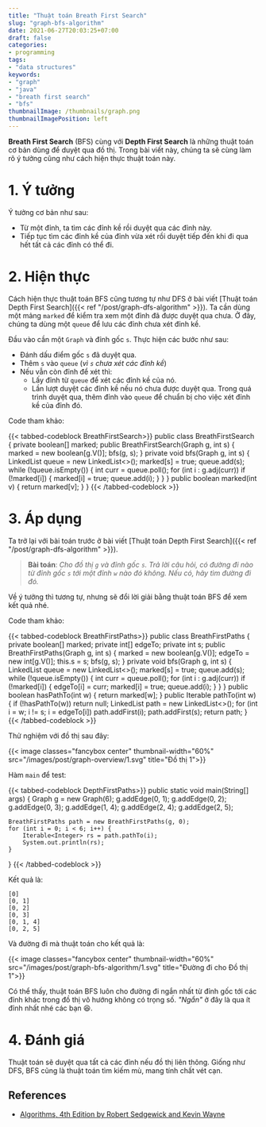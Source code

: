 ```yaml
---
title: "Thuật toán Breath First Search"
slug: "graph-bfs-algorithm"
date: 2021-06-27T20:03:25+07:00
draft: false
categories:
- programming
tags:
- "data structures"
keywords:
- "graph"
- "java"
- "breath first search"
- "bfs"
thumbnailImage: /thumbnails/graph.png
thumbnailImagePosition: left
---
```


**Breath First Search** (BFS) cùng với **Depth First Search** là những thuật toán cơ bản dùng để duyệt qua đồ thị. Trong bài viết này, chúng ta sẽ cùng làm rõ ý tưởng cũng như cách hiện thực thuật toán này.

<!--more-->

<!--toc-->

# 1. Ý tưởng

Ý tưởng cơ bản như sau:

- Từ một đỉnh, ta tìm các đỉnh kề rồi duyệt qua các đỉnh này.
- Tiếp tục tìm các đỉnh kề của đỉnh vừa xét rồi duyệt tiếp đến khi đi qua hết tất cả các đỉnh có thể đi.


# 2. Hiện thực

Cách hiện thực thuật toán BFS cũng tương tự như DFS ở bài viết [Thuật toán Depth First Search]({{< ref "/post/graph-dfs-algorithm" >}}). Ta cần dùng một mảng `marked` để kiểm tra xem một đỉnh đã được duyệt qua chưa. Ở đây, chúng ta dùng một `queue` để lưu các đỉnh chưa xét đỉnh kề.

Đầu vào cần một `Graph` và đỉnh gốc `s`. Thực hiện các bước như sau:

- Đánh dấu điểm gốc `s` đã duyệt qua.
- Thêm `s` vào `queue` (*vì `s` chưa xét các đỉnh kề*)
- Nếu vẫn còn đỉnh để xét thì:
    - Lấy đỉnh từ `queue` để xét các đỉnh kề của nó.
    - Lần lượt duyệt các đỉnh kề nếu nó chưa được duyệt qua. Trong quá trình duyệt qua, thêm đỉnh vào `queue` để chuẩn bị cho việc xét đỉnh kề của đỉnh đó.


Code tham khảo:

{{< tabbed-codeblock BreathFirstSearch>}}
    <!-- tab java -->
public class BreathFirstSearch {
    private boolean[] marked;
    public BreathFirstSearch(Graph g, int s) {
        marked = new boolean[g.V()];
        bfs(g, s);
    }
    private void bfs(Graph g, int s) {
        LinkedList<Integer> queue = new LinkedList<>();
        marked[s] = true;
        queue.add(s);
        while (!queue.isEmpty()) {
            int curr = queue.poll();
            for (int i : g.adj(curr))
                if (!marked[i]) {
                    marked[i] = true;
                    queue.add(i);
                }
        }
    }
    public boolean marked(int v) { return marked[v]; }
}
    <!-- endtab -->
{{< /tabbed-codeblock >}}

# 3. Áp dụng

Ta trở lại với bài toán trước ở bài viết [Thuật toán Depth First Search]({{< ref "/post/graph-dfs-algorithm" >}}).

> **Bài toán**: *Cho đồ thị `g` và đỉnh gốc `s`. Trả lời câu hỏi, có đường đi nào từ đỉnh gốc `s` tới một đỉnh `w` nào đó không. Nếu có, hãy tìm đường đi đó.*

Về ý tưởng thì tương tự, nhưng sẽ đổi lời giải bằng thuật toán BFS để xem kết quả nhé.

Code tham khảo:

{{< tabbed-codeblock BreathFirstPaths>}}
    <!-- tab java -->
public class BreathFirstPaths {
    private boolean[] marked;
    private int[] edgeTo;
    private int s;
    public BreathFirstPaths(Graph g, int s) {
        marked = new boolean[g.V()];
        edgeTo = new int[g.V()];
        this.s = s;
        bfs(g, s);
    }
    private void bfs(Graph g, int s) {
        LinkedList<Integer> queue = new LinkedList<>();
        marked[s] = true;
        queue.add(s);
        while (!queue.isEmpty()) {
            int curr = queue.poll();
            for (int i : g.adj(curr))
                if (!marked[i]) {
                    edgeTo[i] = curr;
                    marked[i] = true;
                    queue.add(i);
                }
        }
    }
    public boolean hasPathTo(int w) { return marked[w]; }
    public Iterable<Integer> pathTo(int w) {
        if (!hasPathTo(w)) return null;
        LinkedList<Integer> path = new LinkedList<>();
        for (int i = w; i != s; i = edgeTo[i])
            path.addFirst(i);
        path.addFirst(s);
        return path;
    }
    <!-- endtab -->
{{< /tabbed-codeblock >}}

Thử nghiệm với đồ thị sau đây:

{{< image classes="fancybox center" thumbnail-width="60%" src="/images/post/graph-overview/1.svg" title="Đồ thị 1">}}

Hàm `main` để test:

{{< tabbed-codeblock DepthFirstPaths>}}
    <!-- tab java -->
public static void main(String[] args) {
    Graph g = new Graph(6);
    g.addEdge(0, 1);
    g.addEdge(0, 2);
    g.addEdge(0, 3);
    g.addEdge(1, 4);
    g.addEdge(2, 4);
    g.addEdge(2, 5);

    BreathFirstPaths path = new BreathFirstPaths(g, 0);
    for (int i = 0; i < 6; i++) {
        Iterable<Integer> rs = path.pathTo(i);
        System.out.println(rs);
    }
}
    <!-- endtab -->
{{< /tabbed-codeblock >}}

Kết quả là:

```
[0]
[0, 1]
[0, 2]
[0, 3]
[0, 1, 4]
[0, 2, 5]
```

Và đường đi mà thuật toán cho kết quả là:

{{< image classes="fancybox center" thumbnail-width="60%" src="/images/post/graph-bfs-algorithm/1.svg" title="Đường đi cho Đồ thị 1">}}

Có thể thấy, thuật toán BFS luôn cho đường đi ngắn nhất từ đỉnh gốc tới các đỉnh khác trong đồ thị vô hướng không có trọng số. *"Ngắn"* ở đây là qua ít đỉnh nhất nhé các bạn :laughing:.

# 4. Đánh giá

Thuật toán sẽ duyệt qua tất cả các đỉnh nếu đồ thị liên thông. Giống như DFS, BFS cũng là thuật toán tìm kiếm mù, mang tính chất vét cạn.

## References

- [Algorithms, 4th Edition by Robert Sedgewick and Kevin Wayne](https://algs4.cs.princeton.edu/home/)


